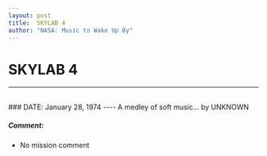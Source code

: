 ```yaml
---
layout: post
title:  SKYLAB 4
author: "NASA: Music to Wake Up By"
---
```


# SKYLAB 4
----
<br/>
### DATE: January 28, 1974
----
A medley of soft music... by UNKNOWN

##### Comment:
* No mission comment
